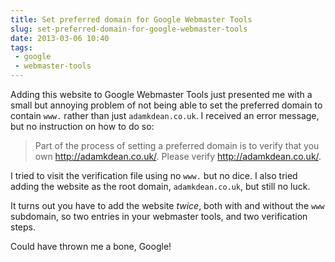 ---title: Set preferred domain for Google Webmaster Toolsslug: set-preferred-domain-for-google-webmaster-toolsdate: 2013-03-06 10:40tags:  - google - webmaster-tools---Adding this website to Google Webmaster Tools just presented me with a small but annoying problem of not being able to set the preferred domain to contain `www.` rather than just `adamkdean.co.uk`. I received an error message, but no instruction on how to do so:

> Part of the process of setting a preferred domain is to verify that you own http://adamkdean.co.uk/. Please verify http://adamkdean.co.uk/.

I tried to visit the verification file using no `www.` but no dice. I also tried adding the website as the root domain, `adamkdean.co.uk`, but still no luck. 

It turns out you have to add the website *twice*, both with and without the `www` subdomain, so two entries in your webmaster tools, and two verification steps.

Could have thrown me a bone, Google!